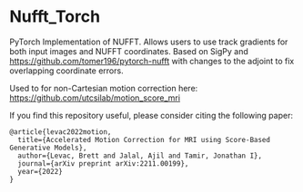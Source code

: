 # Nufft_Torch
PyTorch Implementation of NUFFT. Allows users to use track gradients for both input images and NUFFT coordinates. Based on SigPy and https://github.com/tomer196/pytorch-nufft with changes to the adjoint to fix overlapping coordinate errors. 

Used to for non-Cartesian motion correction here: https://github.com/utcsilab/motion_score_mri

If you find this repository useful, please consider citing the following paper:
```
@article{levac2022motion,
  title={Accelerated Motion Correction for MRI using Score-Based Generative Models},
  author={Levac, Brett and Jalal, Ajil and Tamir, Jonathan I},
  journal={arXiv preprint arXiv:2211.00199},
  year={2022}
}
```
